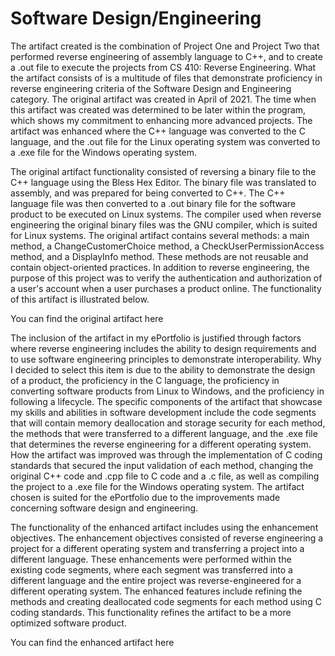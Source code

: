 # Software Design/Engineering

The artifact created is the combination of Project One and Project Two that performed reverse engineering of assembly language to C++, and to create a .out file to execute the projects from CS 410: Reverse Engineering. What the artifact consists of is a multitude of files that demonstrate proficiency in reverse engineering criteria of the Software Design and Engineering category. The original artifact was created in April of 2021. The time when this artifact was created was determined to be later within the program, which shows my commitment to enhancing more advanced projects. The artifact was enhanced where the C++ language was converted to the C language, and the .out file for the Linux operating system was converted to a .exe file for the Windows operating system. 


The original artifact functionality consisted of reversing a binary file to the C++ language using the Bless Hex Editor. The binary file was translated to assembly, and was prepared for being converted to C++. The C++ language file was then converted to a .out binary file for the software product to be executed on Linux systems. The compiler used when reverse engineering the original binary files was the GNU compiler, which is suited for Linux systems. The original artifact contains several methods: a main method, a ChangeCustomerChoice method, a CheckUserPermissionAccess method, and a DisplayInfo method. These methods are not reusable and contain object-oriented practices. In addition to reverse engineering, the purpose of this project was to verify the authentication and authorization of a user's account when a user purchases a product online. The functionality of this artifact is illustrated below.

You can find the original artifact here



The inclusion of the artifact in my ePortfolio is justified through factors where reverse engineering includes the ability to design requirements and to use software engineering principles to demonstrate interoperability. Why I decided to select this item is due to the ability to demonstrate the design of a product, the proficiency in the C language, the proficiency in converting software products from Linux to Windows, and the proficiency in following a lifecycle. The specific components of the artifact that showcase my skills and abilities in software development include the code segments that will contain memory deallocation and storage security for each method, the methods that were transferred to a different language, and the .exe file that determines the reverse engineering for a different operating system. How the artifact was improved was through the implementation of C coding standards that secured the input validation of each method, changing the original C++ code and .cpp file to C code and a .c file, as well as compiling the project to a .exe file for the Windows operating system. The artifact chosen is suited for the ePortfolio due to the improvements made concerning software design and engineering. 

The functionality of the enhanced artifact includes using the enhancement objectives. The enhancement objectives consisted of reverse engineering a project for a different operating system and transferring a project into a different language. These enhancements were performed within the existing code segments, where each segment was transferred into a different language and the entire project was reverse-engineered for a different operating system. The enhanced features include refining the methods and creating deallocated code segments for each method using C coding standards. This functionality refines the artifact to be a more optimized software product.  

You can find the enhanced artifact here
